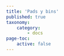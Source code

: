 ```yaml
---
title: 'Pads y bins'
published: true
taxonomy:
    category:
        - docs
page-toc:
    active: false
---
```


<br>
